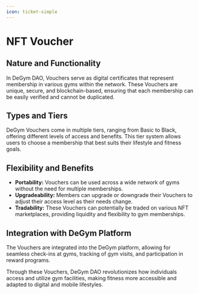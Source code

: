 ```yaml
---
icon: ticket-simple
---
```


# NFT Voucher

## Nature and Functionality

In DeGym DAO, Vouchers serve as digital certificates that represent membership in various gyms within the network. These Vouchers are unique, secure, and blockchain-based, ensuring that each membership can be easily verified and cannot be duplicated.

## Types and Tiers

DeGym Vouchers come in multiple tiers, ranging from Basic to Black, offering different levels of access and benefits. This tier system allows users to choose a membership that best suits their lifestyle and fitness goals.

## Flexibility and Benefits

* **Portability:** Vouchers can be used across a wide network of gyms without the need for multiple memberships.
* **Upgradeability:** Members can upgrade or downgrade their Vouchers to adjust their access level as their needs change.
* **Tradability:** These Vouchers can potentially be traded on various NFT marketplaces, providing liquidity and flexibility to gym memberships.

## Integration with DeGym Platform

The Vouchers are integrated into the DeGym platform, allowing for seamless check-ins at gyms, tracking of gym visits, and participation in reward programs.

Through these Vouchers, DeGym DAO revolutionizes how individuals access and utilize gym facilities, making fitness more accessible and adapted to digital and mobile lifestyles.
